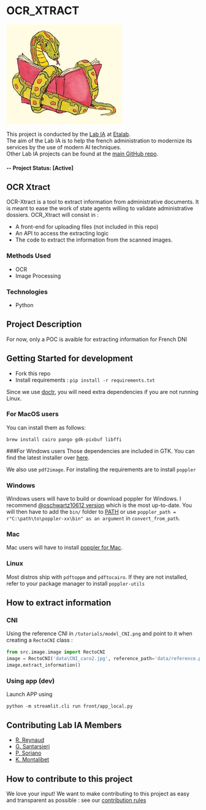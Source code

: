 OCR_XTRACT
====
![LOGO](.github/reading_snake.jpg)

This project is conducted by the [Lab IA](https://www.etalab.gouv.fr/datasciences-et-intelligence-artificielle) at [Etalab](https://www.etalab.gouv.fr/).  
The aim of the Lab IA is to help the french administration to modernize its services by the use of modern AI techniques.  
Other Lab IA projects can be found at the [main GitHub repo](https://github.com/etalab-ia/). 
#### -- Project Status: [Active]

## OCR Xtract
OCR-Xtract is a tool to extract information from administrative documents. It is meant to ease the work of state agents willing to validate administrative dossiers. OCR_Xtract will consist in :
- A front-end for uploading files (not included in this repo)
- An API to access the extracting logic
- The code to extract the information from the scanned images. 

### Methods Used
* OCR
* Image Processing
### Technologies 
* Python

## Project Description 
For now, only a POC is avaible for extracting information for French DNI 

## Getting Started for development
* Fork this repo 
* Install requirements : `pip install -r requirements.txt`

Since we use [doctr](https://mindee.github.io/doctr/), you will need extra dependencies if you are not running Linux.
### For MacOS users
You can install them as follows:
```shell
brew install cairo pango gdk-pixbuf libffi
```
###For Windows users
Those dependencies are included in GTK. You can find the latest installer over [here](https://github.com/tschoonj/GTK-for-Windows-Runtime-Environment-Installer/releases).

We also use `pdf2image`. For installing the requirements  are to install `poppler`

### Windows
Windows users will have to build or download poppler for Windows. I recommend [@oschwartz10612 version](https://github.com/oschwartz10612/poppler-windows/releases/) which is the most up-to-date. You will then have to add the `bin/` folder to [PATH](https://www.architectryan.com/2018/03/17/add-to-the-path-on-windows-10/) or use `poppler_path = r"C:\path\to\poppler-xx\bin" as an argument` in `convert_from_path`.

### Mac
Mac users will have to install [poppler for Mac](http://macappstore.org/poppler/).

### Linux
Most distros ship with `pdftoppm` and `pdftocairo`. If they are not installed, refer to your package manager to install `poppler-utils`

## How to extract information 
### CNI
Using the reference CNI in `/tutorials/model_CNI.png` and point to it when creating a `RectoCNI` class :
```Python
from src.image.image import RectoCNI
image = RectoCNI('data\CNI_caro2.jpg', reference_path='data/reference.png')
image.extract_information()
```

### Using app (dev)
Launch APP using
```
python -m streamlit.cli run front/app_local.py
```

## Contributing Lab IA Members
* [R. Reynaud](https://github.com/rob192)
* [G. Santarsieri](https://github.com/giuliasantarsieri)
* [P. Soriano](https://github.com/psorianom)
* [K. Montalibet](https://github.com/orgs/etalab-ia/people/KimMontalibet)

## How to contribute to this project 
We love your input! We want to make contributing to this project as easy and transparent as possible : see our [contribution rules](https://github.com/etalab-ia/ocr-xtract/blob/master/.github/contributing.md)
